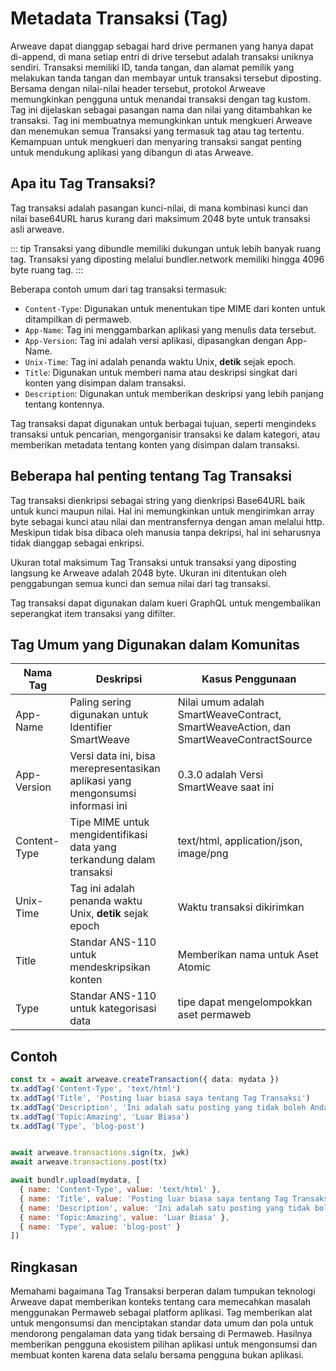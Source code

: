 # Metadata Transaksi (Tag)

Arweave dapat dianggap sebagai hard drive permanen yang hanya dapat di-append, di mana setiap entri di drive tersebut adalah transaksi uniknya sendiri. Transaksi memiliki ID, tanda tangan, dan alamat pemilik yang melakukan tanda tangan dan membayar untuk transaksi tersebut diposting. Bersama dengan nilai-nilai header tersebut, protokol Arweave memungkinkan pengguna untuk menandai transaksi dengan tag kustom. Tag ini dijelaskan sebagai pasangan nama dan nilai yang ditambahkan ke transaksi. Tag ini membuatnya memungkinkan untuk mengkueri Arweave dan menemukan semua Transaksi yang termasuk tag atau tag tertentu. Kemampuan untuk mengkueri dan menyaring transaksi sangat penting untuk mendukung aplikasi yang dibangun di atas Arweave.

## Apa itu Tag Transaksi?

Tag transaksi adalah pasangan kunci-nilai, di mana kombinasi kunci dan nilai base64URL harus kurang dari maksimum 2048 byte untuk transaksi asli arweave.

::: tip
Transaksi yang dibundle memiliki dukungan untuk lebih banyak ruang tag. Transaksi yang diposting melalui bundler.network memiliki hingga 4096 byte ruang tag.
:::

Beberapa contoh umum dari tag transaksi termasuk:

* `Content-Type`: Digunakan untuk menentukan tipe MIME dari konten untuk ditampilkan di permaweb.
* `App-Name`: Tag ini menggambarkan aplikasi yang menulis data tersebut.
* `App-Version`: Tag ini adalah versi aplikasi, dipasangkan dengan App-Name.
* `Unix-Time`: Tag ini adalah penanda waktu Unix, **detik** sejak epoch.
* `Title`: Digunakan untuk memberi nama atau deskripsi singkat dari konten yang disimpan dalam transaksi.
* `Description`: Digunakan untuk memberikan deskripsi yang lebih panjang tentang kontennya.

Tag transaksi dapat digunakan untuk berbagai tujuan, seperti mengindeks transaksi untuk pencarian, mengorganisir transaksi ke dalam kategori, atau memberikan metadata tentang konten yang disimpan dalam transaksi.

## Beberapa hal penting tentang Tag Transaksi

Tag transaksi dienkripsi sebagai string yang dienkripsi Base64URL baik untuk kunci maupun nilai. Hal ini memungkinkan untuk mengirimkan array byte sebagai kunci atau nilai dan mentransfernya dengan aman melalui http. Meskipun tidak bisa dibaca oleh manusia tanpa dekripsi, hal ini seharusnya tidak dianggap sebagai enkripsi.

Ukuran total maksimum Tag Transaksi untuk transaksi yang diposting langsung ke Arweave adalah 2048 byte. Ukuran ini ditentukan oleh penggabungan semua kunci dan semua nilai dari tag transaksi.

Tag transaksi dapat digunakan dalam kueri GraphQL untuk mengembalikan seperangkat item transaksi yang difilter.

## Tag Umum yang Digunakan dalam Komunitas

| Nama Tag | Deskripsi | Kasus Penggunaan |
| -------- | ----------- | --------- |
| App-Name | Paling sering digunakan untuk Identifier SmartWeave | Nilai umum adalah SmartWeaveContract, SmartWeaveAction, dan SmartWeaveContractSource |
| App-Version | Versi data ini, bisa merepresentasikan aplikasi yang mengonsumsi informasi ini | 0.3.0 adalah Versi SmartWeave saat ini |
| Content-Type | Tipe MIME untuk mengidentifikasi data yang terkandung dalam transaksi | text/html, application/json, image/png |
| Unix-Time | Tag ini adalah penanda waktu Unix, **detik** sejak epoch | Waktu transaksi dikirimkan |
| Title | Standar ANS-110 untuk mendeskripsikan konten | Memberikan nama untuk Aset Atomic |
| Type | Standar ANS-110 untuk kategorisasi data | tipe dapat mengelompokkan aset permaweb |

## Contoh

<CodeGroup>
  <CodeGroupItem title="arweave">

```ts
const tx = await arweave.createTransaction({ data: mydata })
tx.addTag('Content-Type', 'text/html')
tx.addTag('Title', 'Posting luar biasa saya tentang Tag Transaksi')
tx.addTag('Description', 'Ini adalah satu posting yang tidak boleh Anda lewatkan!')
tx.addTag('Topic:Amazing', 'Luar Biasa')
tx.addTag('Type', 'blog-post')


await arweave.transactions.sign(tx, jwk)
await arweave.transactions.post(tx)
```

  </CodeGroupItem>
  <CodeGroupItem title="@bundlr-network/client">

```js
await bundlr.upload(mydata, [
  { name: 'Content-Type', value: 'text/html' },
  { name: 'Title', value: 'Posting luar biasa saya tentang Tag Transaksi' },
  { name: 'Description', value: 'Ini adalah satu posting yang tidak boleh Anda lewatkan!' },
  { name: 'Topic:Amazing', value: 'Luar Biasa' },
  { name: 'Type', value: 'blog-post' }
])
```

  </CodeGroupItem>
</CodeGroup>

## Ringkasan

Memahami bagaimana Tag Transaksi berperan dalam tumpukan teknologi Arweave dapat memberikan konteks tentang cara memecahkan masalah menggunakan Permaweb sebagai platform aplikasi. Tag memberikan alat untuk mengonsumsi dan menciptakan standar data umum dan pola untuk mendorong pengalaman data yang tidak bersaing di Permaweb. Hasilnya memberikan pengguna ekosistem pilihan aplikasi untuk mengonsumsi dan membuat konten karena data selalu bersama pengguna bukan aplikasi.